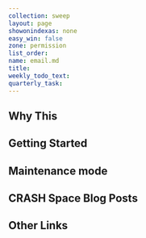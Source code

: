 ```yaml
---
collection: sweep
layout: page
showonindexas: none
easy_win: false
zone: permission
list_order:
name: email.md
title:
weekly_todo_text:
quarterly_task:
---
```

## Why This

## Getting Started

## Maintenance mode

## CRASH Space Blog Posts

## Other Links
